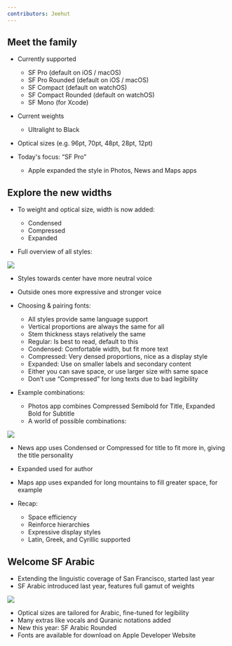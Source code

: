 ```yaml
---
contributors: Jeehut
---
```


## Meet the family

- Currently supported
    - SF Pro (default on iOS / macOS)
    - SF Pro Rounded (default on iOS / macOS)
    - SF Compact (default on watchOS)
    - SF Compact Rounded (default on watchOS)
    - SF Mono (for Xcode)

- Current weights
  - Ultralight to Black

- Optical sizes (e.g. 96pt, 70pt, 48pt, 28pt, 12pt)
- Today's focus: “SF Pro”
  - Apple expanded the style in Photos, News and Maps apps

## Explore the new widths

- To weight and optical size, width is now added:
    - Condensed
    - Compressed
    - Expanded

- Full overview of all styles:
    
![](https://user-images.githubusercontent.com/6942160/173163906-cf9c9b03-6b46-4869-bb54-d3afca115efe.png)


- Styles towards center have more neutral voice
- Outside ones more expressive and stronger voice
- Choosing & pairing fonts:
    - All styles provide same language support
    - Vertical proportions are always the same for all
    - Stem thickness stays relatively the same
    - Regular: Is best to read, default to this
    - Condensed: Comfortable width, but fit more text
    - Compressed: Very densed proportions, nice as a display style
    - Expanded: Use on smaller labels and secondary content
    - Either you can save space, or use larger size with same space
    - Don’t use “Compressed” for long texts due to bad legibility

- Example combinations:
    - Photos app combines Compressed Semibold for Title, Expanded Bold for Subtitle
    - A world of possible combinations:

![](https://user-images.githubusercontent.com/6942160/173163915-f9884e76-e2ab-4c51-be10-b0b98b011a74.png)


- News app uses Condensed or Compressed for title to fit more in, giving the title personality
- Expanded used for author
- Maps app uses expanded for long mountains to fill greater space, for example

- Recap:
    - Space efficiency
    - Reinforce hierarchies
    - Expressive display styles
    - Latin, Greek, and Cyrillic supported

## Welcome SF Arabic

- Extending the linguistic coverage of San Francisco, started last year
- SF Arabic introduced last year, features full gamut of weights
    
![](https://user-images.githubusercontent.com/6942160/173163935-7fa777f0-379a-4dd6-9f2e-9a6224fd70c4.png)

- Optical sizes are tailored for Arabic, fine-tuned for legibility
- Many extras like vocals and Quranic notations added
- New this year: SF Arabic Rounded
- Fonts are available for download on Apple Developer Website
